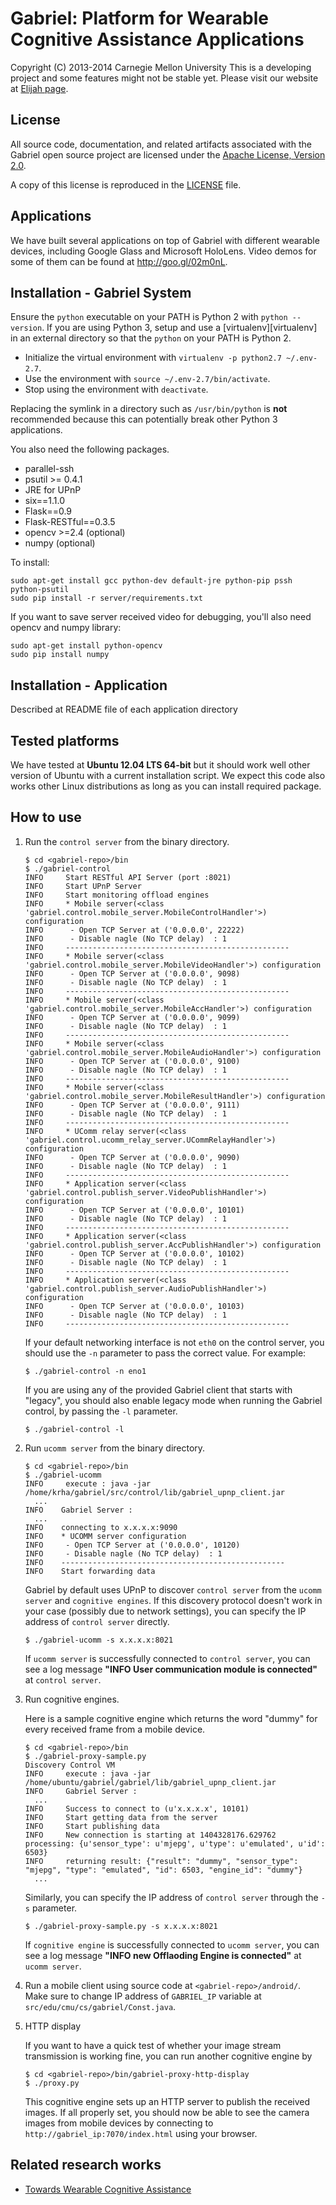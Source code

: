 Gabriel: Platform for Wearable Cognitive Assistance Applications
========================================================
Copyright (C) 2013-2014 Carnegie Mellon University
This is a developing project and some features might not be stable yet.
Please visit our website at [Elijah page](http://elijah.cs.cmu.edu/).



License
----------
All source code, documentation, and related artifacts associated with the
Gabriel open source project are licensed under the [Apache License, Version
2.0](http://www.apache.org/licenses/LICENSE-2.0.html).

A copy of this license is reproduced in the [LICENSE](LICENSE) file.


Applications
------------
We have built several applications on top of Gabriel with different wearable devices, including Google Glass and Microsoft HoloLens. Video demos for some of them can be found at http://goo.gl/02m0nL.


Installation - Gabriel System
-------------

Ensure the `python` executable on your PATH is Python 2
with `python --version`.
If you are using Python 3, setup and use a
[virtualenv][virtualenv] in an external directory
so that the `python` on your PATH is Python 2.

+ Initialize the virtual environment with `virtualenv -p python2.7 ~/.env-2.7`.
+ Use the environment with `source ~/.env-2.7/bin/activate`.
+ Stop using the environment with `deactivate`.

Replacing the symlink in a directory such as `/usr/bin/python`
is __not__ recommended because this can potentially break
other Python 3 applications.

You also need the following packages.

* parallel-ssh
* psutil >= 0.4.1
* JRE for UPnP
* six==1.1.0
* Flask==0.9
* Flask-RESTful==0.3.5
* opencv >=2.4 (optional)
* numpy (optional)

To install:

    sudo apt-get install gcc python-dev default-jre python-pip pssh python-psutil
    sudo pip install -r server/requirements.txt

If you want to save server received video for debugging, you'll also need opencv and numpy library:

    sudo apt-get install python-opencv
    sudo pip install numpy


Installation - Application
-------------

Described at README file of each application directory



Tested platforms
---------------------

We have tested at __Ubuntu 12.04 LTS 64-bit__ but it should work well other
version of Ubuntu with a current installation script. We expect this code also
works other Linux distributions as long as you can install required package.



How to use
--------------

1. Run the `control server` from the binary directory.

    ```
    $ cd <gabriel-repo>/bin
    $ ./gabriel-control
    INFO     Start RESTful API Server (port :8021)
    INFO     Start UPnP Server
    INFO     Start monitoring offload engines
    INFO     * Mobile server(<class 'gabriel.control.mobile_server.MobileControlHandler'>) configuration
    INFO      - Open TCP Server at ('0.0.0.0', 22222)
    INFO      - Disable nagle (No TCP delay)  : 1
    INFO     --------------------------------------------------
    INFO     * Mobile server(<class 'gabriel.control.mobile_server.MobileVideoHandler'>) configuration
    INFO      - Open TCP Server at ('0.0.0.0', 9098)
    INFO      - Disable nagle (No TCP delay)  : 1
    INFO     --------------------------------------------------
    INFO     * Mobile server(<class 'gabriel.control.mobile_server.MobileAccHandler'>) configuration
    INFO      - Open TCP Server at ('0.0.0.0', 9099)
    INFO      - Disable nagle (No TCP delay)  : 1
    INFO     --------------------------------------------------
    INFO     * Mobile server(<class 'gabriel.control.mobile_server.MobileAudioHandler'>) configuration
    INFO      - Open TCP Server at ('0.0.0.0', 9100)
    INFO      - Disable nagle (No TCP delay)  : 1
    INFO     --------------------------------------------------
    INFO     * Mobile server(<class 'gabriel.control.mobile_server.MobileResultHandler'>) configuration
    INFO      - Open TCP Server at ('0.0.0.0', 9111)
    INFO      - Disable nagle (No TCP delay)  : 1
    INFO     --------------------------------------------------
    INFO     * UComm relay server(<class 'gabriel.control.ucomm_relay_server.UCommRelayHandler'>) configuration
    INFO      - Open TCP Server at ('0.0.0.0', 9090)
    INFO      - Disable nagle (No TCP delay)  : 1
    INFO     --------------------------------------------------
    INFO     * Application server(<class 'gabriel.control.publish_server.VideoPublishHandler'>) configuration
    INFO      - Open TCP Server at ('0.0.0.0', 10101)
    INFO      - Disable nagle (No TCP delay)  : 1
    INFO     --------------------------------------------------
    INFO     * Application server(<class 'gabriel.control.publish_server.AccPublishHandler'>) configuration
    INFO      - Open TCP Server at ('0.0.0.0', 10102)
    INFO      - Disable nagle (No TCP delay)  : 1
    INFO     --------------------------------------------------
    INFO     * Application server(<class 'gabriel.control.publish_server.AudioPublishHandler'>) configuration
    INFO      - Open TCP Server at ('0.0.0.0', 10103)
    INFO      - Disable nagle (No TCP delay)  : 1
    INFO     --------------------------------------------------
    ```

    If your default networking interface is not `eth0` on the control server, you should use the `-n` parameter to pass the correct value. For example:

    ```
    $ ./gabriel-control -n eno1
    ```

    If you are using any of the provided Gabriel client that starts with "legacy", you should also enable legacy mode when running the Gabriel control, by passing the `-l` parameter.

    ```
    $ ./gabriel-control -l
    ```

2. Run `ucomm server` from the binary directory.

    ```
    $ cd <gabriel-repo>/bin
    $ ./gabriel-ucomm
    INFO     execute : java -jar /home/krha/gabriel/src/control/lib/gabriel_upnp_client.jar
      ...
    INFO    Gabriel Server :
      ...
    INFO    connecting to x.x.x.x:9090
    INFO    * UCOMM server configuration
    INFO     - Open TCP Server at ('0.0.0.0', 10120)
    INFO     - Disable nagle (No TCP delay)  : 1
    INFO    --------------------------------------------------
    INFO    Start forwarding data
    ```

    Gabriel by default uses UPnP to discover `control server` from the `ucomm server` and `cognitive engines`. 
    If this discovery protocol doesn't work in your case (possibly due to network settings), you can specify the IP address of `control server` directly.

    ```
    $ ./gabriel-ucomm -s x.x.x.x:8021
    ```

    If `ucomm server` is successfully connected to `control server`, you can see
    a log message __"INFO     User communication module is connected"__ at
    `control server`.

3. Run cognitive engines.

    Here is a sample cognitive engine which returns the word "dummy" for every received 
    frame from a mobile device.

    ```
    $ cd <gabriel-repo>/bin
    $ ./gabriel-proxy-sample.py
    Discovery Control VM
    INFO     execute : java -jar /home/ubuntu/gabriel/gabriel/lib/gabriel_upnp_client.jar
    INFO     Gabriel Server :
      ...
    INFO     Success to connect to (u'x.x.x.x', 10101)
    INFO     Start getting data from the server
    INFO     Start publishing data
    INFO     New connection is starting at 1404328176.629762
    processing: {u'sensor_type': u'mjepg', u'type': u'emulated', u'id': 6503}
    INFO     returning result: {"result": "dummy", "sensor_type": "mjepg", "type": "emulated", "id": 6503, "engine_id": "dummy"}
      ...
    ```
 
    Similarly, you can specify the IP address of `control server` through the `-s` parameter.

    ```
    $ ./gabriel-proxy-sample.py -s x.x.x.x:8021
    ```

    If `cognitive engine` is successfully connected to `ucomm server`, you can
    see a log message __"INFO    new Offlaoding Engine is connected"__ at
    `ucomm server`.

4. Run a mobile client using source code at `<gabriel-repo>/android/`. Make sure to
   change IP address of `GABRIEL_IP` variable at
   `src/edu/cmu/cs/gabriel/Const.java`.

5. HTTP display

    If you want to have a quick test of whether your image stream transmission 
    is working fine, you can run another cognitive engine by

    ```
    $ cd <gabriel-repo>/bin/gabriel-proxy-http-display
    $ ./proxy.py
    ```
    
    This cognitive engine sets up an HTTP server to publish the received images.
	If all properly set, you should now be able to see the camera images from 
	mobile devices by connecting to `http://gabriel_ip:7070/index.html`
	using your browser.



Related research works
--------------------------

* [Towards Wearable Cognitive Assistance](http://dl.acm.org/citation.cfm?id=2594383)
